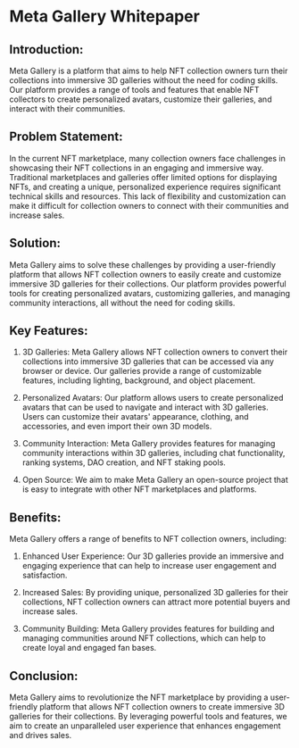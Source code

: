 # Meta Gallery Whitepaper

## Introduction:

Meta Gallery is a platform that aims to help NFT collection owners turn their collections into immersive 3D galleries without the need for coding skills. Our platform provides a range of tools and features that enable NFT collectors to create personalized avatars, customize their galleries, and interact with their communities.

## Problem Statement:

In the current NFT marketplace, many collection owners face challenges in showcasing their NFT collections in an engaging and immersive way. Traditional marketplaces and galleries offer limited options for displaying NFTs, and creating a unique, personalized experience requires significant technical skills and resources. This lack of flexibility and customization can make it difficult for collection owners to connect with their communities and increase sales.

## Solution:

Meta Gallery aims to solve these challenges by providing a user-friendly platform that allows NFT collection owners to easily create and customize immersive 3D galleries for their collections. Our platform provides powerful tools for creating personalized avatars, customizing galleries, and managing community interactions, all without the need for coding skills.

## Key Features:

1.  3D Galleries: Meta Gallery allows NFT collection owners to convert their collections into immersive 3D galleries that can be accessed via any browser or device. Our galleries provide a range of customizable features, including lighting, background, and object placement.
    
2.  Personalized Avatars: Our platform allows users to create personalized avatars that can be used to navigate and interact with 3D galleries. Users can customize their avatars' appearance, clothing, and accessories, and even import their own 3D models.
    
3.  Community Interaction: Meta Gallery provides features for managing community interactions within 3D galleries, including chat functionality, ranking systems, DAO creation, and NFT staking pools.
    
4.  Open Source: We aim to make Meta Gallery an open-source project that is easy to integrate with other NFT marketplaces and platforms.
    

## Benefits:

Meta Gallery offers a range of benefits to NFT collection owners, including:

1.  Enhanced User Experience: Our 3D galleries provide an immersive and engaging experience that can help to increase user engagement and satisfaction.
    
2.  Increased Sales: By providing unique, personalized 3D galleries for their collections, NFT collection owners can attract more potential buyers and increase sales.
    
3.  Community Building: Meta Gallery provides features for building and managing communities around NFT collections, which can help to create loyal and engaged fan bases.
    

## Conclusion:

Meta Gallery aims to revolutionize the NFT marketplace by providing a user-friendly platform that allows NFT collection owners to create immersive 3D galleries for their collections. By leveraging powerful tools and features, we aim to create an unparalleled user experience that enhances engagement and drives sales.
